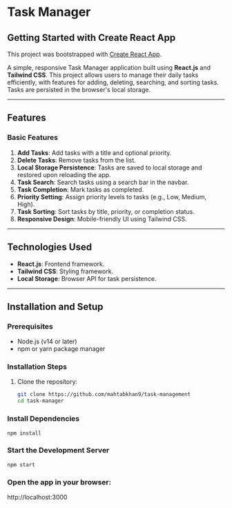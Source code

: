 # Task Manager

## Getting Started with Create React App

This project was bootstrapped with [Create React App](https://github.com/facebook/create-react-app).


A simple, responsive Task Manager application built using **React.js** and **Tailwind CSS**. This project allows users to manage their daily tasks efficiently, with features for adding, deleting, searching, and sorting tasks. Tasks are persisted in the browser's local storage.

---

## Features

### **Basic Features**
1. **Add Tasks**: Add tasks with a title and optional priority.
2. **Delete Tasks**: Remove tasks from the list.
3. **Local Storage Persistence**: Tasks are saved to local storage and restored upon reloading the app.
4. **Task Search**: Search tasks using a search bar in the navbar.
5. **Task Completion**: Mark tasks as completed.
6. **Priority Setting**: Assign priority levels to tasks (e.g., Low, Medium, High).
7. **Task Sorting**: Sort tasks by title, priority, or completion status.
8. **Responsive Design**: Mobile-friendly UI using Tailwind CSS.

---

## Technologies Used

- **React.js**: Frontend framework.
- **Tailwind CSS**: Styling framework.
- **Local Storage**: Browser API for task persistence.

---

## Installation and Setup

### Prerequisites
- Node.js (v14 or later)
- npm or yarn package manager

### Installation Steps
1. Clone the repository:
   ```bash
   git clone https://github.com/mahtabkhan9/task-management
   cd task-manager

### Install Dependencies
    npm install

### Start the Development Server
    npm start

### Open the app in your browser:
http://localhost:3000
